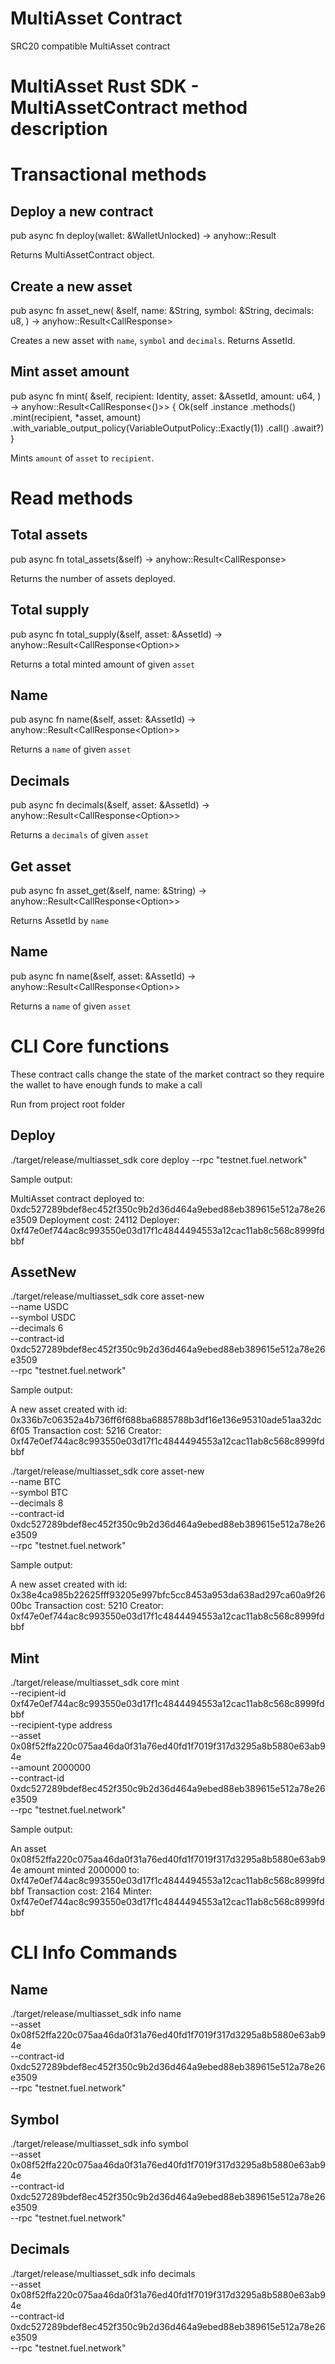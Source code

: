 # MultiAsset Contract
SRC20 compatible MultiAsset contract

# MultiAsset Rust SDK - MultiAssetContract method description

# Transactional methods

## Deploy a new contract

pub async fn deploy(wallet: &WalletUnlocked) -> anyhow::Result<Self>

Returns MultiAssetContract object.


## Create a new asset

pub async fn asset_new(
        &self,
        name: &String,
        symbol: &String,
        decimals: u8,
    ) -> anyhow::Result<CallResponse<AssetId>>

Creates a new asset with `name`, `symbol` and `decimals`.
Returns AssetId.


## Mint asset amount

pub async fn mint(
        &self,
        recipient: Identity,
        asset: &AssetId,
        amount: u64,
    ) -> anyhow::Result<CallResponse<()>> {
        Ok(self
            .instance
            .methods()
            .mint(recipient, *asset, amount)
            .with_variable_output_policy(VariableOutputPolicy::Exactly(1))
            .call()
            .await?)
    }

Mints `amount` of `asset` to `recipient`.


# Read methods

## Total assets

pub async fn total_assets(&self) -> anyhow::Result<CallResponse<u64>>

Returns the number of assets deployed.

## Total supply

pub async fn total_supply(&self, asset: &AssetId) -> anyhow::Result<CallResponse<Option<u64>>>

Returns a total minted amount of given `asset`

## Name

pub async fn name(&self, asset: &AssetId) -> anyhow::Result<CallResponse<Option<String>>>

Returns a `name` of given `asset`

## Decimals

pub async fn decimals(&self, asset: &AssetId) -> anyhow::Result<CallResponse<Option<u8>>>

Returns a `decimals` of given `asset`

## Get asset

pub async fn asset_get(&self, name: &String) -> anyhow::Result<CallResponse<Option<AssetId>>>

Returns AssetId by `name`


## Name

pub async fn name(&self, asset: &AssetId) -> anyhow::Result<CallResponse<Option<u8>>>

Returns a `name` of given `asset`




# CLI Core functions

These contract calls change the state of the market contract so they require the wallet to have enough funds to make a call

Run from project root folder

## Deploy

./target/release/multiasset_sdk core deploy --rpc "testnet.fuel.network"

Sample output:

MultiAsset contract deployed to: 0xdc527289bdef8ec452f350c9b2d36d464a9ebed88eb389615e512a78e26e3509
Deployment cost: 24112
Deployer: 0xf47e0ef744ac8c993550e03d17f1c4844494553a12cac11ab8c568c8999fdbbf

## AssetNew

./target/release/multiasset_sdk core asset-new \
    --name USDC \
    --symbol USDC \
    --decimals 6 \
    --contract-id 0xdc527289bdef8ec452f350c9b2d36d464a9ebed88eb389615e512a78e26e3509 \
    --rpc "testnet.fuel.network"

Sample output:

A new asset created with id: 0x336b7c06352a4b736ff6f688ba6885788b3df16e136e95310ade51aa32dc6f05
Transaction cost: 5216
Creator: 0xf47e0ef744ac8c993550e03d17f1c4844494553a12cac11ab8c568c8999fdbbf

./target/release/multiasset_sdk core asset-new \
    --name BTC \
    --symbol BTC \
    --decimals 8 \
    --contract-id 0xdc527289bdef8ec452f350c9b2d36d464a9ebed88eb389615e512a78e26e3509 \
    --rpc "testnet.fuel.network"

Sample output:

A new asset created with id: 0x38e4ca985b22625fff93205e997bfc5cc8453a953da638ad297ca60a9f2600bc
Transaction cost: 5210
Creator: 0xf47e0ef744ac8c993550e03d17f1c4844494553a12cac11ab8c568c8999fdbbf

## Mint

./target/release/multiasset_sdk core mint \
    --recipient-id 0xf47e0ef744ac8c993550e03d17f1c4844494553a12cac11ab8c568c8999fdbbf \
    --recipient-type address \
    --asset 0x08f52ffa220c075aa46da0f31a76ed40fd1f7019f317d3295a8b5880e63ab94e \
    --amount 2000000 \
    --contract-id 0xdc527289bdef8ec452f350c9b2d36d464a9ebed88eb389615e512a78e26e3509 \
    --rpc "testnet.fuel.network"

Sample output:

An asset 0x08f52ffa220c075aa46da0f31a76ed40fd1f7019f317d3295a8b5880e63ab94e amount minted 2000000 to: 0xf47e0ef744ac8c993550e03d17f1c4844494553a12cac11ab8c568c8999fdbbf
Transaction cost: 2164
Minter: 0xf47e0ef744ac8c993550e03d17f1c4844494553a12cac11ab8c568c8999fdbbf


# CLI Info Commands

## Name

./target/release/multiasset_sdk info name \
    --asset 0x08f52ffa220c075aa46da0f31a76ed40fd1f7019f317d3295a8b5880e63ab94e \
    --contract-id 0xdc527289bdef8ec452f350c9b2d36d464a9ebed88eb389615e512a78e26e3509 \
    --rpc "testnet.fuel.network"

## Symbol

./target/release/multiasset_sdk info symbol \
    --asset 0x08f52ffa220c075aa46da0f31a76ed40fd1f7019f317d3295a8b5880e63ab94e \
    --contract-id 0xdc527289bdef8ec452f350c9b2d36d464a9ebed88eb389615e512a78e26e3509 \
    --rpc "testnet.fuel.network"

## Decimals

./target/release/multiasset_sdk info decimals \
    --asset 0x08f52ffa220c075aa46da0f31a76ed40fd1f7019f317d3295a8b5880e63ab94e \
    --contract-id 0xdc527289bdef8ec452f350c9b2d36d464a9ebed88eb389615e512a78e26e3509 \
    --rpc "testnet.fuel.network"

